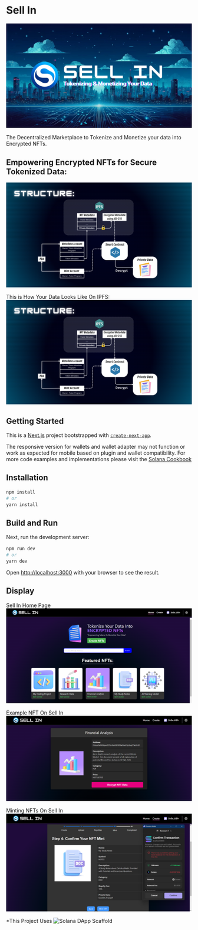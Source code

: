 # Sell In

![](public/display_title.png) 

The Decentralized Marketplace to Tokenize and Monetize your data into Encrypted NFTs.


## Empowering Encrypted NFTs for Secure Tokenized Data:
![](public/structure.png)

This is How Your Data Looks Like On IPFS:
![](public/structure.png)

## Getting Started

This is a [Next.js](https://nextjs.org/) project bootstrapped with [`create-next-app`](https://github.com/vercel/next.js/tree/canary/packages/create-next-app).

The responsive version for wallets and wallet adapter may not function or work as expected for mobile based on plugin and wallet compatibility. For more code examples and implementations please visit the [Solana Cookbook](https://solanacookbook.com/)

## Installation

```bash
npm install
# or
yarn install
```

## Build and Run

Next, run the development server:

```bash
npm run dev
# or
yarn dev
```

Open [http://localhost:3000](http://localhost:3000) with your browser to see the result.

## Display

Sell In Home Page
![](public/homepage.png) 

Example NFT On Sell In
![](public/nft_display.png) 

Minting NFTs On Sell In
![](public/nft_mint.png)

*This Project Uses ![Solana DApp Scaffold](https://github.com/solana-labs/dapp-scaffold/)
